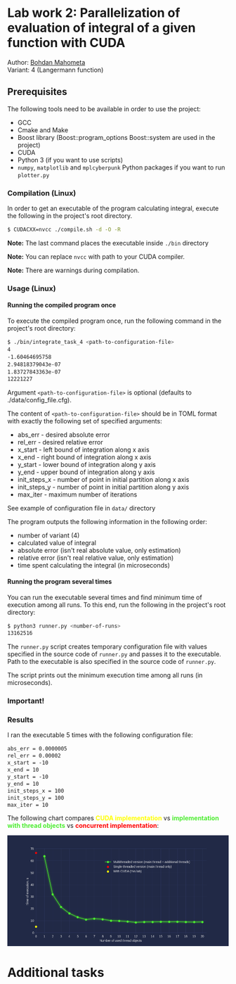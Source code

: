 # Lab work 2: Parallelization of evaluation of integral of a given function with CUDA
Author: <a href="https://github.com/bogdanmagometa">Bohdan Mahometa</a><br>
Variant: 4 (Langermann function)

## Prerequisites

The following tools need to be available in order to use the project:
- GCC
- Cmake and Make
- Boost library (Boost::program_options Boost::system are used in the project)
- CUDA
- Python 3 (if you want to use scripts)
- `numpy`, `matplotlib` and `mplcyberpunk` Python packages if you want to run `plotter.py`

### Compilation (Linux)

In order to get an executable of the program calculating integral, execute the following in the 
project's root directory.
```bash
$ CUDACXX=nvcc ./compile.sh -d -O -R
```

<b>Note:</b> The last command places the executable inside `./bin` directory

<b>Note:</b> You can replace `nvcc` with path to your CUDA compiler.

<b>Note:</b> There are warnings during compilation.

### Usage (Linux)

#### Running the compiled program once

To execute the compiled program once, run the following command in the project's root
directory:
```bash
$ ./bin/integrate_task_4 <path-to-configuration-file>
4
-1.60464695758
2.94818379043e-07
1.83727843363e-07
12221227
```
Argument ```<path-to-configuration-file>``` is optional (defaults to ./data/config_file.cfg).

The content of ```<path-to-configuration-file>``` should be in TOML format with exactly the following
set of specified arguments:
- abs_err - desired absolute error
- rel_err - desired relative error
- x_start - left bound of integration along x axis
- x_end - right bound of integration along x axis
- y_start - lower bound of integration along y axis
- y_end - upper bound of integration along y axis
- init_steps_x - number of point in initial partition along x axis
- init_steps_y - number of point in initial partition along y axis
- max_iter - maximum number of iterations

See example of configuration file in ```data/``` directory

The program outputs the following information in the following order:
- number of variant (4)
- calculated value of integral
- absolute error (isn't real absolute value, only estimation)
- relative error (isn't real relative value, only estimation)
- time spent calculating the integral (in microseconds)

#### Running the program several times
You can run the executable several times and find minimum time of execution among all runs. To this end,
run the following in the project's root directory:
```bash
$ python3 runner.py <number-of-runs>
13162516
```

The ```runner.py``` script creates temporary configuration file with values specified in the 
source code of ```runner.py``` and passes it to the executable. Path to the
executable is also specified in the source code of ```runner.py```.

The script prints out the minimum execution time among all runs (in microseconds).

### Important!

### Results

I ran the executable 5 times with the following configuration file:
```text
abs_err = 0.0000005
rel_err = 0.00002
x_start = -10
x_end = 10
y_start = -10
y_end = 10
init_steps_x = 100
init_steps_y = 100
max_iter = 10
```


The following chart compares <b style="color: yellow;">CUDA implementation</b> vs
<b style="color: #4cec30;">implementation with thread objects</b> vs
<b style="color: red;">concurrent implementation</b>:

![Relationship between ](./img/time_plot.png)

# Additional tasks
